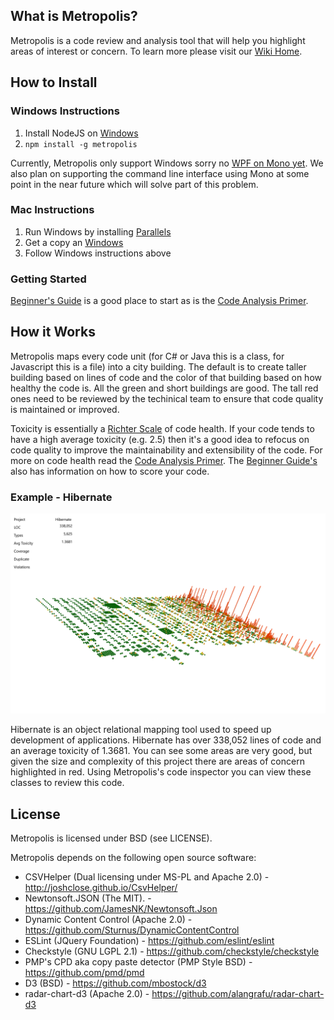 ## What is Metropolis?

Metropolis is a code review and analysis tool that will help you highlight areas of interest or concern. To learn more please visit our [Wiki Home](https://github.com/dahood/metropolis/wiki). 

## How to Install

### Windows Instructions
1. Install NodeJS on [Windows](https://nodejs.org/dist/v6.1.0/node-v6.1.0-x64.msi)
1. `npm install -g metropolis` 

Currently, Metropolis only support Windows sorry no [WPF on Mono yet](http://www.mono-project.com/docs/gui/wpf/). 
We also plan on supporting the command line interface using Mono at some point in the near future which will solve part of this problem.

### Mac Instructions
1. Run Windows by installing [Parallels](http://www.parallels.com/ca/products/desktop/buy/?pd&new)
1. Get a copy an [Windows](http://www.microsoftstore.com/store/msca/en_CA/pdp/productID.320386900)
1. Follow Windows instructions above

### Getting Started

[Beginner's Guide](https://github.com/dahood/metropolis/wiki/Beginner-Guide) is a good place to start as is the [Code Analysis Primer](https://github.com/dahood/metropolis/wiki/Code-Analysis-Primer).


## How it Works

Metropolis maps every code unit (for C# or Java this is a class, for Javascript this is a file) into a city building. The default is to create taller building based on lines of code and the color of that building based on how healthy the code is. All the green and short buildings are good. The tall red ones need to be reviewed by the techinical team to ensure that code quality is maintained or improved.

Toxicity is essentially a [Richter Scale](https://en.wikipedia.org/wiki/Richter_magnitude_scale) of code health. If your code tends to  have a high average toxicity (e.g. 2.5) then it's a good idea to refocus on code quality to improve the maintainability and extensibility of the code. For more on code health read the [Code Analysis Primer](https://github.com/dahood/metropolis/wiki/Code-Analysis-Primer). The [Beginner Guide's](https://github.com/dahood/metropolis/wiki/Beginner-Guide) also has information on how to score your code.

### Example - Hibernate
<p align="center"><img alt="Cityscape of Hibernate" src="https://raw.githubusercontent.com/dahood/metropolis/master/example-metropolis.png"/></p>

Hibernate is an object relational mapping tool used to speed up development of applications. Hibernate has over 338,052 lines of code and an average toxicity of 1.3681. You can see some areas are very good, but given the size and complexity of this project there are areas of concern highlighted in red. Using Metropolis's code inspector you can view these classes to review this code.


## License

Metropolis is licensed under BSD (see LICENSE).

Metropolis depends on the following open source software:

* CSVHelper (Dual licensing under MS-PL and Apache 2.0) - http://joshclose.github.io/CsvHelper/
* Newtonsoft.JSON (The MIT). - https://github.com/JamesNK/Newtonsoft.Json
* Dynamic Content Control (Apache 2.0) - https://github.com/Sturnus/DynamicContentControl 
* ESLint (JQuery Foundation) - https://github.com/eslint/eslint
* Checkstyle (GNU LGPL 2.1) - https://github.com/checkstyle/checkstyle
* PMP's CPD aka copy paste detector (PMP Style BSD) - https://github.com/pmd/pmd 
* D3 (BSD) - https://github.com/mbostock/d3
* radar-chart-d3 (Apache 2.0) - https://github.com/alangrafu/radar-chart-d3

